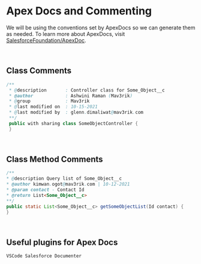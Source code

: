 # Apex Docs and Commenting

We will be using the conventions set by ApexDocs so we can generate them as needed. To learn more about ApexDocs, visit [SalesforceFoundation/ApexDoc](https://github.com/SalesforceFoundation/ApexDoc).

<br>

## Class Comments
```java
/**
 * @description       : Controller class for Some_Object__c
 * @author            : Ashwini Raman (Mav3rik)
 * @group             : Mav3rik
 * @last modified on  : 10-15-2021
 * @last modified by  : glenn.dimaliwat@mav3rik.com
 **/
 public with sharing class SomeObjectController {
 }
```

<br>

## Class Method Comments
```java
/**
* @description Query list of Some_Object__c
* @author kimwan.ogot@mav3rik.com | 10-12-2021
* @param contact - Contact Id
* @return List<Some_Object__c>
**/
public static List<Some_Object__c> getSomeObjectList(Id contact) {
}
```

<br>

## Useful plugins for Apex Docs
```
VSCode Salesforce Documenter
```